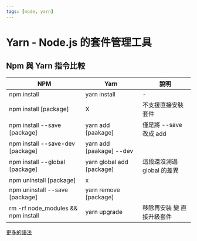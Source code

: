 ```yaml
---
tags: [node, yarn]
---
```

# Yarn - Node.js 的套件管理工具



## Npm 與 Yarn 指令比較

| NPM                                | Yarn                      | 說明                       |
| ---------------------------------- | ------------------------- | -------------------------- |
| npm install                        | yarn install              | -                          |
| npm install [package]              | X                         | 不支援直接安裝套件         |
| npm install --save [package]       | yarn add [paakage]        | 僅是將 --save 改成 add     |
| npm install --save-dev [package]   | yarn add [paakage] --dev  |                            |
| npm install --global [package]     | yarn global add [package] | 這段還沒測過 global 的差異 |
| npm uninstall [package]            | x                         |                            |
| npm uninstall --save [package]     | yarn remove [package]     |                            |
| rm -rf node_modules && npm install | yarn upgrade              | 移除再安裝 變 直接升級套件 |

[更多的語法](https://classic.yarnpkg.com/en/docs/migrating-from-npm)

